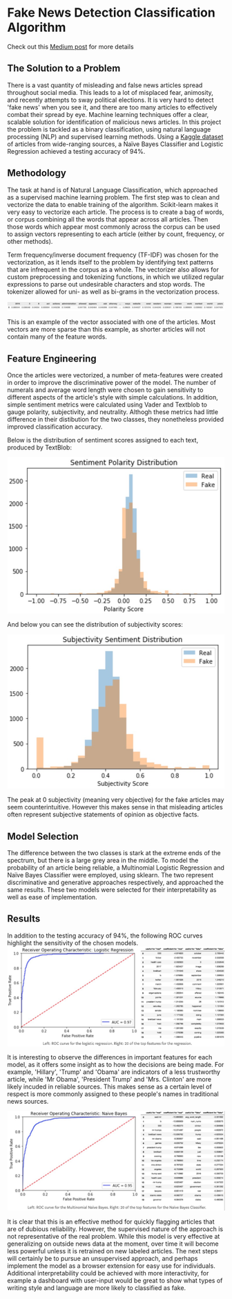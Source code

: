 # Fake News Detection Classification Algorithm
Check out this [Medium post](https://towardsdatascience.com/machine-learning-tackles-the-fake-news-problem-c3fa75549e52) for more details

 ## The Solution to a Problem
 There is a vast quantity of misleading and false news articles spread throughout social media. This leads to a lot of misplaced fear, animosity, and recently attempts to sway political elections. It is very hard to detect 'fake news' when you see it, and there are too many articles to effectively combat their spread by eye. Machine learning techniques offer a clear, scalable solution for identification of malicious news articles. In this project the problem is tackled as a binary classification, using natural language processing (NLP) and supervised learning methods. Using a [Kaggle dataset](https://www.kaggle.com/c/fake-news) of articles from wide-ranging sources, a Naïve Bayes Classifier and Logistic Regression achieved a testing accuracy of 94%.
 
## Methodology
The task at hand is of Natural Language Classification, which approached as a supervised machine learning problem. The first step was to clean and vectorize the data to enable training of the algorithm. Scikit-learn makes it very easy to vectorize each article. The process is to create a bag of words, or corpus combining all the words that appear across all articles. Then those words which appear most commonly across the corpus can be used to assign vectors representing to each article (either by count, frequency, or other methods).

Term frequency/inverse document frequency (TF-IDF) was chosen for the vectorization, as it lends itself to the problem by identifying text patterns that are infrequent in the corpus as a whole. The vectorizer also allows for custom preprocessing and tokenizing functions, in which we utilized regular expressions to parse out undesirable characters and stop words. The tokenizer allowed for uni- as well as bi-grams in the vectorization process.

![ArticleVector](https://github.com/cpease00/detect-fake-news/blob/master/vectorized_article.jpg)

This is an example of the vector associated with one of the articles. Most vectors are more sparse than this example, as shorter articles will not contain many of the feature words.

## Feature Engineering
Once the articles were vectorized, a number of meta-features were created in order to improve the discriminative power of the model. The number of numerals and average word length were chosen to gain sensitivity to different aspects of the article's style with simple calculations. In addition, simple sentiment metrics were calculated using Vader and Textblob to gauge polarity, subjectivity, and neutrality. Althogh these metrics had little difference in their distibution for the two classes, they nonetheless provided improved classification accuracy.


Below is the distribution of sentiment scores assigned to each text, produced by TextBlob:

![Polarity](https://github.com/cpease00/detect-fake-news/blob/master/Sentiment_Polarity_Distribution.jpg)

And below you can see the distribution of subjectivity scores:

![Subjectivity](https://github.com/cpease00/detect-fake-news/blob/master/Subjectivity_Distribution.jpg)

The peak at 0 subjectivity (meaning very objective) for the fake articles may seem counterintuitive. However this makes sense in that misleading articles often represent subjective statements of opinion as objective facts.

## Model Selection
The difference between the two classes is stark at the extreme ends of the spectrum, but there is a large grey area in the middle. To model the probability of an article being reliable, a Multinomial Logistic Regression and Naïve Bayes Classifier were employed, using sklearn. The two represent discriminative and generative approaches respectively, and approached the same results. These two models were selected for their interpretability as well as ease of implementation. 

## Results
In addition to the testing accuracy of 94%, the following ROC curves highlight the sensitivity of the chosen models.
![LogisticRegression](https://github.com/cpease00/detect-fake-news/blob/master/roc_lr.jpg "LogReg ROC and Feature Importances")

It is interesting to observe the differences in important features for each model, as it offers some insight as to how the decisions are being made. For example, 'Hillary', 'Trump' and 'Obama' are indicators of a less trustworthy article, while 'Mr Obama', 'President Trump' and 'Mrs. Clinton' are more likely incuded in reliable sources. This makes sense as a certain level of respect is more commonly assigned to these people's names in traditional news sources.

![NaiveBayes](https://github.com/cpease00/detect-fake-news/blob/master/roc_nb.jpg "NBayes ROC and Feature Importances")

It is clear that this is an effective method for quickly flagging articles that are of dubious reliability. However, the supervised nature of the approach is not representative of the real problem. While this model is very effective at generalizing on outside news data at the moment, over time it will become less powerful unless it is retrained on new labeled articles. The next steps will certainly be to pursue an unsupervised approach, and perhaps implement the model as a browser extension for easy use for individuals. Additional interpretability could be achieved with more interactivity, for example a dashboard with user-input would be great to show what types of writing style and language are more likely to classified as fake. 
